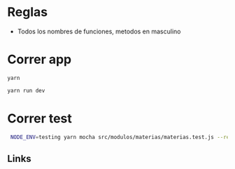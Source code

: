 # Reglas

* Todos los nombres de funciones, metodos en masculino

# Correr app

```sh
yarn
```

```sh
yarn run dev
```

# Correr test

```sh
 NODE_ENV=testing yarn mocha src/modulos/materias/materias.test.js --require src/config/helper.test.js
```


<!-- http://apidocjs.com/ 
	https://www.fastify.io/

-->

## Links


